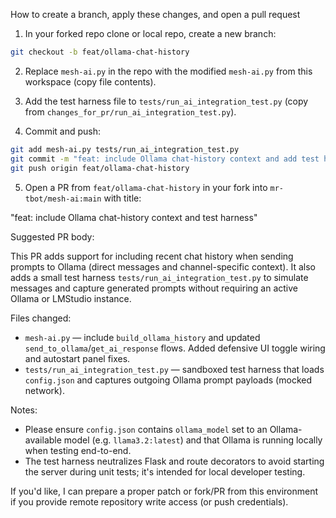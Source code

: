 How to create a branch, apply these changes, and open a pull request

1) In your forked repo clone or local repo, create a new branch:

```bash
git checkout -b feat/ollama-chat-history
```

2) Replace `mesh-ai.py` in the repo with the modified `mesh-ai.py` from this workspace (copy file contents).

3) Add the test harness file to `tests/run_ai_integration_test.py` (copy from `changes_for_pr/run_ai_integration_test.py`).

4) Commit and push:

```bash
git add mesh-ai.py tests/run_ai_integration_test.py
git commit -m "feat: include Ollama chat-history context and add test harness"
git push origin feat/ollama-chat-history
```

5) Open a PR from `feat/ollama-chat-history` in your fork into `mr-tbot/mesh-ai:main` with title:

"feat: include Ollama chat-history context and test harness"

Suggested PR body:

This PR adds support for including recent chat history when sending prompts to Ollama (direct messages and channel-specific context). It also adds a small test harness `tests/run_ai_integration_test.py` to simulate messages and capture generated prompts without requiring an active Ollama or LMStudio instance.

Files changed:
- `mesh-ai.py` — include `build_ollama_history` and updated `send_to_ollama`/`get_ai_response` flows. Added defensive UI toggle wiring and autostart panel fixes.
- `tests/run_ai_integration_test.py` — sandboxed test harness that loads `config.json` and captures outgoing Ollama prompt payloads (mocked network).

Notes:
- Please ensure `config.json` contains `ollama_model` set to an Ollama-available model (e.g. `llama3.2:latest`) and that Ollama is running locally when testing end-to-end.
- The test harness neutralizes Flask and route decorators to avoid starting the server during unit tests; it's intended for local developer testing.

If you'd like, I can prepare a proper patch or fork/PR from this environment if you provide remote repository write access (or push credentials).